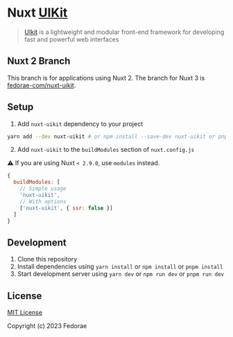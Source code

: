 # Nuxt [UIKit](https://github.com/uikit/uikit)

> [UIkit](https://github.com/uikit/uikit) is a lightweight and modular front-end framework for developing fast and powerful web interfaces

## Nuxt 2 Branch

This branch is for applications using Nuxt 2. The branch for Nuxt 3 is [fedorae-com/nuxt-uikit](https://github.com/fedorae-com/nuxt-uikit).

## Setup

1. Add `nuxt-uikit` dependency to your project

```bash
yarn add --dev nuxt-uikit # or npm install --save-dev nuxt-uikit or pnpm install -D nuxt-uikit
```

2. Add `nuxt-uikit` to the `buildModules` section of `nuxt.config.js`


:warning: If you are using Nuxt `< 2.9.0`, use `modules` instead.

```js
{
  buildModules: [
    // Simple usage
    'nuxt-uikit',
    // With options
    ['nuxt-uikit', { ssr: false }]
  ]
}
```

## Development

1. Clone this repository
2. Install dependencies using `yarn install` or `npm install` or `pnpm install`
3. Start development server using `yarn dev` or `npm run dev` or `pnpm run dev`

## License

[MIT License](./LICENSE)

Copyright (c) 2023 Fedorae